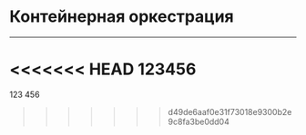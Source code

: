 # Контейнерная оркестрация

---

<<<<<<< HEAD
123456
=======
123
456
>>>>>>> d49de6aaf0e31f73018e9300b2e9c8fa3be0dd04
